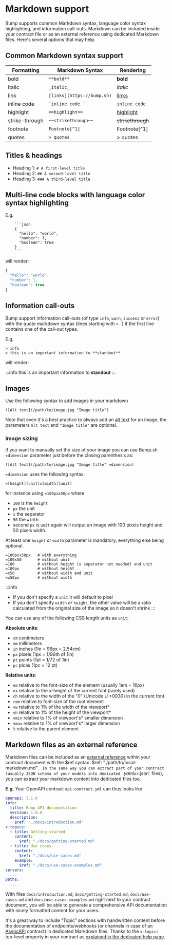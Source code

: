 # Markdown support

Bump supports common Markdown syntax, language color syntax highlighting, and information call-outs. Markdown can be included inside your contract file or as an external reference using dedicated Markdown files. Here's several options that may help.

## Common Markdown syntax support

|Formatting|Markdown Syntax|Rendering|
|---|---|---|
|bold|`**bold**`|**bold**|
|italic|`_italic_`|_italic_|
|link|`[links](https://bump.sh)`|[links](https://bump.sh/)|
|inline code|`̀ inline code ̀`|`inline code`|
|highlight|`==highlight==`|[highlight](https://bump.sh/)|
|strike-through|`~~strikethrough~~`|~~strikethrough~~|
|footnote|`Footnote[^1]`|Footnote[^1]|
|quotes|`> quotes`| > quotes |

## Titles & headings

- Heading 1: `# A first-level title`
- Heading 2: `## A second-level title`
- Heading 3: `### A third-level title`

## Multi-line code blocks with language color syntax highlighting

E.g.

```undefined
    ```json
    {
      "hello": "world",
      "number": 1,
      "boolean": true
    }
    ```
```

will render:

```javascript
{
  "hello": "world",
  "number": 1,
  "boolean": true
}
```

## Information call-outs

Bump support information call-outs (of type `info`, `warn`, `success` or `error`) with the quote markdown syntax (lines starting with `> ` ) if the first line contains one of the call-out types.

E.g.

```undefined
> info
> this is an important information to **standout**
```

will render:

:::info
this is an important information to **standout**
:::

## Images

Use the following syntax to add images in your markdown
```
![Alt text](/path/to/image.jpg "Image title")
```

Note that even it's a best practice to always add an [alt text](https://en.wikipedia.org/wiki/Alt_attribute#Usage) for an image, the parameters `Alt text` and `"Image title"` are optional.

### Image sizing

If you want to manually set the size of your image you can use Bump.sh `=dimension` parameter just before the closing parenthesis as:
```
![Alt text](/path/to/image.jpg "Image title" =dimension)
```

`=dimension` uses the following syntax:
```
=[height][unit]x[width][unit]
```

for instance using `=100pxx50px` where 
- `100` is the `height`
- `px` the unit
- `x` the separator
- `50` the `width`
- second `px` is `unit` again
will output an image with 100 pixels height and 50 pixels width.

At least one `height` *or* `width` parameter is mandatory, everything else being optional.

```
=100pxx50px   # with everything
=100x50       # without unit
=100          # without height (x separator not needed) and unit
=100px        # without height
=x50          # without width and unit
=x50px        # without width
```

:::info
- If you don't specify a `unit` it will default to pixel
- If you don't specify `width` *or* `height`, the other value will be a ratio calculated from the original size of the image so it doesn't shrink
:::

You can use any of the following CSS length units as `unit`:

**Absolute units**:
- `cm` centimeters
- `mm` millimeters
- `in` inches (1in = 96px = 2.54cm)
- `px` pixels (1px = 1/96th of 1in)
- `pt` points (1pt = 1/72 of 1in)
- `pc` picas (1pc = 12 pt)

**Relative units**:
- `em` relative to the font-size of the element (usually 1em = 16px)
- `ex` relative to the x-height of the current font (rarely used)  
- `ch` relative to the width of the "0" (Unicode U +0030) in the current font
- `rem` relative to font-size of the root element   
- `vw` relative to 1% of the width of the viewport*  
- `vh` relative to 1% of the height of the viewport*   
- `vmin` relative to 1% of viewport's* smaller dimension   
- `vmax` relative to 1% of viewport's* larger dimension  
- `%` relative to the parent element

## Markdown files as an external reference

Markdown files can be included as an [external reference](references.md) within your contract document with the $ref syntax `$ref: "./path/to/local-markdown.md"`. In the same way you can extract part of your contract (usually JSON schema of your models into dedicated `*.yaml` or `*.json` files), you can extract your markdown content into dedicated files too.

**E.g.** Your OpenAPI contract `api-contract.yml` can thus looks like:

```yaml
openapi: 3.1.0
info:
  title: Bump API documentation
  version: 1.0.0
  description:
    $ref: "./docs/introduction.md"
x-topics:
  - title: Getting started
    content:
      $ref: "./docs/getting-started.md"
  - title: Use cases
    content:
      $ref: "./docs/use-cases.md"
    example:
      $ref: "./docs/use-cases-examples.md"
servers:
  ...
paths:
  ...
```

With files `docs/introduction.md`, `docs/getting-started.md`, `docs/use-cases.md` and `docs/use-cases-examples.md` right next to your contract document, you will be able to generate a comprehensive API documentation with nicely formatted content for your users.

It's a great way to include “Topic” sections with handwritten content before the documentation of endpoints/webhooks (or channels in case of an [AsyncAPI](https://www.asyncapi.com/) contract) in dedicated Markdown files. Thanks to the `x-topics` top-level property in your contract as [explained in the dedicated help page](doc-topics.md).
